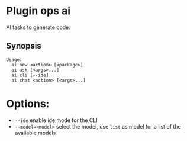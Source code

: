 # Plugin ops ai

AI tasks to generate code.

## Synopsis

```text
Usage:
  ai new <action> [<package>]
  ai ask [<args>...]
  ai cli [--ide]
  ai chat <action> [<args>...]
```

# Options:

- `--ide`  enable ide mode for the CLI
- `--model=<model>` select the model, use  `list` as model for a list of the available models

